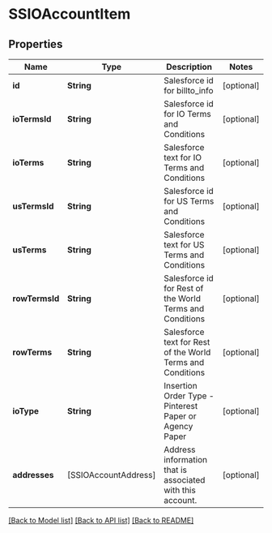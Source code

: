 # SSIOAccountItem

## Properties
Name | Type | Description | Notes
------------ | ------------- | ------------- | -------------
**id** | **String** | Salesforce id for billto_info | [optional] 
**ioTermsId** | **String** | Salesforce id for IO Terms and Conditions | [optional] 
**ioTerms** | **String** | Salesforce text for IO Terms and Conditions | [optional] 
**usTermsId** | **String** | Salesforce id for US Terms and Conditions | [optional] 
**usTerms** | **String** | Salesforce text for US Terms and Conditions | [optional] 
**rowTermsId** | **String** | Salesforce id for Rest of the World Terms and Conditions | [optional] 
**rowTerms** | **String** | Salesforce text for Rest of the World Terms and Conditions | [optional] 
**ioType** | **String** | Insertion Order Type - Pinterest Paper or Agency Paper | [optional] 
**addresses** | [SSIOAccountAddress] | Address information that is associated with this account. | [optional] 

[[Back to Model list]](../README.md#documentation-for-models) [[Back to API list]](../README.md#documentation-for-api-endpoints) [[Back to README]](../README.md)


